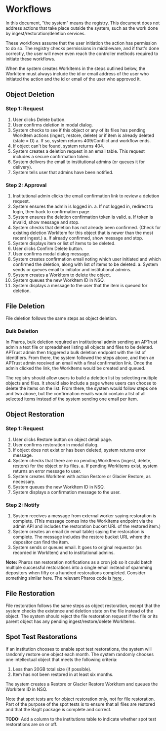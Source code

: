 # Workflows

In this document, "the system" means the registry. This document does not address actions that take place outside the system, such as the work done by ingest/restoration/deletion services.

These workflows assume that the user initiation the action has permission to do so. The registry checks permissions in middleware, and if that's done correctly, the user will never even reach the controller methods required to initiate these workflows.

When the system creates WorkItems in the steps outlined below, the WorkItem must always include the id or email address of the user who initiated the action and the id or email of the user who approved it.

## Object Deletion

### Step 1: Request

1. User clicks Delete button.
2. User confirms deletion in modal dialog.
3. System checks to see if this object or any of its files has pending WorkItem actions (ingest, restore, delete) or if item is already deleted (state = D)
    a. If so, system returns 409/Conflict and workflow ends.
4. If object can't be found, system returns 404.
5. System creates a deletion request in an email table. This request includes a secure confirmation token.
6. System delivers the email to institutional admins (or queues it for delivery).
7. System tells user that admins have been notified.

### Step 2: Approval

1. Institutional admin clicks the email confirmation link to review a deletion request.
2. System ensures the admin is logged in.
    a. If not logged in, redirect to login, then back to confirmation page.
3. System ensures the deletion confirmation token is valid.
    a. If token is invalid, show message and stop.
3. System checks that deletion has not already been confirmed. (Check for existing deletion WorkItem for this object that is newer than the most recent ingest.)
    a. If already confirmed, show message and stop.
4. System displays item or list of items to be deleted.
5. User clicks Confirm Delete button.
6. User confirms modal dialog message.
7. System creates confirmation email noting which user initiated and which confirmed the deletion, along with list of items to be deleted.
    a. System sends or queues email to initiator and institutional admins.
8. System creates a WorkItem to delete the object.
9. System queues the new WorkItem ID in NSQ.
10. System displays a message to the user that the item is queued for deletion.

## File Deletion

File deletion follows the same steps as object deletion.

### Bulk Deletion

In Pharos, bulk deletion required an institutional admin sending an APTrust admin a text file or spreadsheet listing all objects and files to be deleted. APTrust admin then triggered a bulk deletion endpoint with the list of identifiers. From there, the system followed the steps above, and then an APTrust admin received an email with a final confirmation link. Once the admin clicked the link, the WorkItems would be created and queued.

The registry should allow users to build a deletion list by selecting multiple objects and files. It should also include a page where users can choose to delete the items on the list. From there, the system would follow steps one and two above, but the confirmation emails would contain a list of all selected items instead of the system sending one email per item.

## Object Restoration

### Step 1: Request

1. User clicks Restore button on object detail page.
2. User confirms restoration in modal dialog.
3. If object does not exist or has been deleted, system returns error message.
4. System checks that there are no pending WorkItems (ingest, delete, restore) for the object or its files.
    a. If pending WorkItems exist, system returns an error message to user.
5. System creates WorkItem with action Restore or Glacier Restore, as necessary.
6. System queues the new WorkItem ID in NSQ.
7. System displays a confirmation message to the user.

### Step 2: Notify

1. System receives a message from external worker saying restoration is complete. (This message comes into the WorkItems endpoint via the admin API and includes the restoration bucket URL of the restored item.)
2. System creates an email (in email table) saying the restoration is complete. The message includes the restore bucket URL where the depositor can find the item.
3. System sends or queues email. It goes to original requestor (as recorded in WorkItem) and to institutional admins.

**Note:** Pharos ran restoration notifications as a cron job so it could batch multiple successful restorations into a single email instead of spamming depositors when fifty or a hundred restorations completed. Consider something similar here. The relevant Pharos code is [here ](https://github.com/APTrust/pharos/blob/master/app/controllers/work_items_controller.rb#L239-L267).

## File Restoration

File restoration follows the same steps as object restoration, except that the system checks the existence and deletion state on the file instead of the object. The system should reject the file restoration request if the file or its parent object has any pending ingest/restore/delete WorkItems.

## Spot Test Restorations

If an institution chooses to enable spot test restorations, the system will randomly restore one object each month. The system randomly chooses one intellectual object that meets the following criteria:

1. Less than 20GB total size (if possible).
2. Item has not been restored in at least six months.

The system creates a Restore or Glacier Restore WorkItem and queues the WorkItem ID in NSQ.

Note that spot tests are for object restoration only, not for file restoration. Part of the purpose of the spot tests is to ensure that all files are restored and that the BagIt package is complete and correct.

**TODO:** Add a column to the institutions table to indicate whether spot test restorations are on or off.
